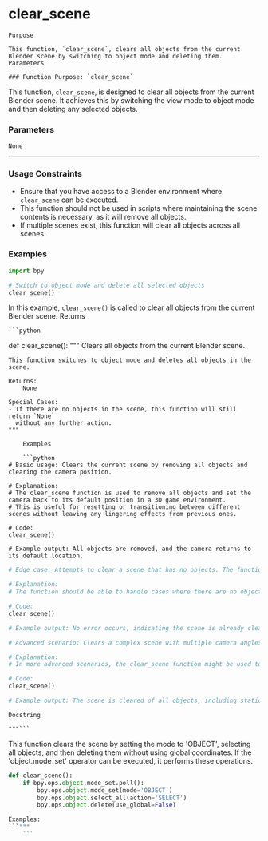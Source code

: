 # clear_scene

    Purpose

    This function, `clear_scene`, clears all objects from the current Blender scene by switching to object mode and deleting them.
    Parameters

    ### Function Purpose: `clear_scene`

This function, `clear_scene`, is designed to clear all objects from the current Blender scene. It achieves this by switching the view mode to object mode and then deleting any selected objects.

### Parameters

`None`

---

### Usage Constraints

- Ensure that you have access to a Blender environment where `clear_scene` can be executed.
- This function should not be used in scripts where maintaining the scene contents is necessary, as it will remove all objects.
- If multiple scenes exist, this function will clear all objects across all scenes.

### Examples

```python
import bpy

# Switch to object mode and delete all selected objects
clear_scene()
```

In this example, `clear_scene()` is called to clear all objects from the current Blender scene.
    Returns

    ```python
def clear_scene():
    """
    Clears all objects from the current Blender scene.

    This function switches to object mode and deletes all objects in the scene.

    Returns:
        None

    Special Cases:
    - If there are no objects in the scene, this function will still return `None`
      without any further action.
    """
```
    Examples

    ```python
# Basic usage: Clears the current scene by removing all objects and clearing the camera position.

# Explanation:
# The clear_scene function is used to remove all objects and set the camera back to its default position in a 3D game environment.
# This is useful for resetting or transitioning between different scenes without leaving any lingering effects from previous ones.

# Code:
clear_scene()

# Example output: All objects are removed, and the camera returns to its default location.
```

```python
# Edge case: Attempts to clear a scene that has no objects. The function should handle this gracefully without errors.

# Explanation:
# The function should be able to handle cases where there are no objects in the current scene and not attempt to remove them, preventing potential crashes or unexpected behavior.

# Code:
clear_scene()

# Example output: No error occurs, indicating the scene is already cleared.
```

```python
# Advanced scenario: Clears a complex scene with multiple camera angles and different types of objects (e.g., static models, animated sprites).

# Explanation:
# In more advanced scenarios, the clear_scene function might be used to prepare the environment for loading a new map or entering a new level. This could include resetting object positions, removing particles, and setting up different lighting conditions.

# Code:
clear_scene()

# Example output: The scene is cleared of all objects, including static models and animated sprites, with no errors.
```
    Docstring

    """```
This function clears the scene by setting the mode to 'OBJECT', selecting all objects, and then deleting them without using global coordinates. If the 'object.mode_set' operator can be executed, it performs these operations.

```python
def clear_scene():
    if bpy.ops.object.mode_set.poll():
        bpy.ops.object.mode_set(mode='OBJECT')
        bpy.ops.object.select_all(action='SELECT')
        bpy.ops.object.delete(use_global=False)

Examples:
```"""
    ```